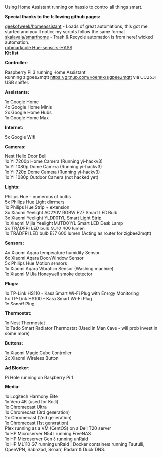 Using Home Assistant running on hassio to control all things smart.<br />

<b>Special thanks to the following github pages:</b>

<a href="https://github.com/geekofweek/homeassistant">geekofweek/homeassistant</a> - Loads of great automations, this got me started and you'll notice my scripts follow the same format<br />
<a href="https://github.com/skalavala/smarthome">skalavala/smarthome</a> - Trash & Recycle automation is from here! wicked automation.<br />
<a href="https://github.com/robmarkcole/Hue-sensors-HASS">robmarkcole Hue-sensors-HASS</a><br />
<b>Kit list</b>

<b>Controller:</b>

Raspberry Pi 3 running Home Assistant<br />
Running zigbee2mqtt https://github.com/Koenkk/zigbee2mqtt  via CC2531 USB sniffer.

<b>Assistants:</b>

1x Google Home<br />
4x Google Home Minis<br />
2x Google Home Hubs<br />
1x Google Home Max<br />

<b>Internet:</b>

5x Google Wifi

<b>Cameras:</b>

Nest Hello Door Bell<br />
1x YI 7200p Home Camera (Running yi-hackv3)<br />
1x YI 1080p Dome Camera (Running yi-hackv3)<br />
1x YI 720p Dome Camera (Running yi-hackv3)<br />
1x YI 1080p Outdoor Camera (not hacked yet)

<b>Lights:</b>

Philips Hue - numerous of bulbs<br />
5x Philips Hue Light dimmers<br />
1x Philips Hue Strip + extension<br />
3x Xiaomi Yeelight AC220V RGBW E27 Smart LED Bulb<br />
3x Xiaomi Yeelight YLDD01YL Smart Light Strip<br />
1x Xiaomi Mijia Yeelight MJTD01YL Smart LED Desk Lamp<br />
2x TRÅDFRI  LED bulb GU10 400 lumen<br />
1x TRÅDFRI  LED bulb E27 600 lumen (Acting as router for zigbee2mqtt)<br />

<b>Sensors:</b>

4x Xiaomi Aqara temperature humidity Sensor<br />
6x Xiaomi Aqara Door/Window Sensor<br />
5x Philips Hue Motion sensors<br />
1x Xiaomi Aqara Vibration Sensor (Washing machine)<br />
1x Xiaomi MiJia Honeywell smoke detector

<b>Plugs:</b>

1x TP-Link HS110 - Kasa Smart Wi-Fi Plug with Energy Monitoring<br />
5x TP-Link HS100 - Kasa Smart Wi-Fi Plug<br />
1x Sonoff Plug

<b>Thermostat:</b>

1x Nest Thermostat<br />
1x Tado Smart Radiator Thermostat (Used in Man Cave - will prob invest in some more)<br />

<b>Buttons:</b>

1x Xiaomi Magic Cube Controller<br />
2x Xiaomi Wireless Button

<b>Ad Blocker:</b>

Pi Hole running on Raspberry Pi 1

<b>Media:</b>

1x Logitech Harmony Elite<br />
1x Vero 4K (used for Kodi)<br />
1x Chromecast Ultra<br />
1x Chromecast (3rd generation)<br />
2x Chromecast (2nd generation)<br />
1x Chromecast (1st generation)<br />
Plex running as a VM (CentOS) on a Dell T20 server<br />
1x HP Microserver N54L running FreeNAS<br />
1x HP Microserver Gen 8 running unRaid<br />
1x HP ML110 G7 running unRaid | Docker containers running Tautulli, OpenVPN, Sabnzbd, Sonarr, Radarr & Duck DNS.
